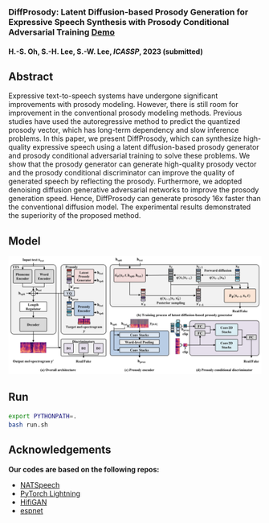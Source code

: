 
### DiffProsody: Latent Diffusion-based Prosody Generation for Expressive Speech Synthesis with Prosody Conditional Adversarial Training [Demo](https://prml-lab-speech-team.github.io/demo/DiffProsody/)

#### H.-S. Oh, S.-H. Lee, S.-W. Lee, *ICASSP*, 2023 (submitted)

## Abstract

Expressive text-to-speech systems have undergone significant improvements with prosody modeling. However, there is still room for improvement in the conventional prosody modeling methods. Previous studies have used the autoregressive method to predict the quantized prosody vector, which has long-term dependency and slow inference problems. In this paper, we present DiffProsody, which can synthesize high-quality expressive speech using a latent diffusion-based prosody generator and prosody conditional adversarial training to solve these problems. We show that the prosody generator can generate high-quality prosody vector and the prosody conditional discriminator can improve the quality of generated speech by reflecting the prosody. Furthermore, we adopted denoising diffusion generative adversarial networks to improve the prosody generation speed. Hence, DiffProsody can generate prosody 16x faster than the conventional diffusion model. The experimental results demonstrated the superiority of the proposed method.

## Model
![image](assets/model.png)

## Run

```bash
export PYTHONPATH=.
bash run.sh
```

## Acknowledgements

**Our codes are based on the following repos:**

* [NATSpeech](https://github.com/NATSpeech/NATSpeech)
* [PyTorch Lightning](https://github.com/PyTorchLightning/pytorch-lightning)
* [HifiGAN](https://github.com/jik876/hifi-gan)
* [espnet](https://github.com/espnet/espnet)
